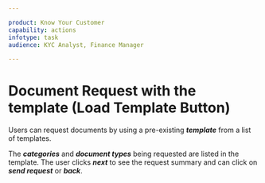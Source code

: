 ```yaml
---

product: Know Your Customer
capability: actions
infotype: task
audience: KYC Analyst, Finance Manager

---
```

# Document Request with the template \(Load Template Button\)

Users can request documents by using a pre-existing _**template**_ from a list of templates.

The _**categories**_ and _**document types**_ being requested are listed in the template. The user clicks _**next**_ to see the request summary and can click on _**send request**_ or _**back**_.

